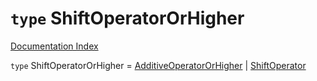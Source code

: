 # `type` ShiftOperatorOrHigher

[Documentation Index](../README.md)

`type` ShiftOperatorOrHigher = [AdditiveOperatorOrHigher](../type.AdditiveOperatorOrHigher/README.md) | [ShiftOperator](../type.ShiftOperator/README.md)